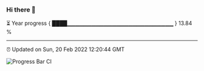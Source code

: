 ### Hi there 👋

⏳ Year progress { ████▁▁▁▁▁▁▁▁▁▁▁▁▁▁▁▁▁▁▁▁▁▁▁▁▁▁ } 13.84 %

---

⏰ Updated on Sun, 20 Feb 2022 12:20:44 GMT

![Progress Bar CI](https://github.com/liununu/liununu/workflows/Progress%20Bar%20CI/badge.svg)
